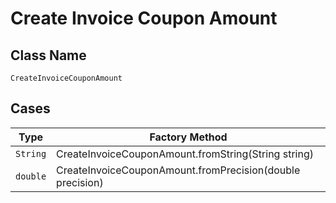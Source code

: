 
# Create Invoice Coupon Amount

## Class Name

`CreateInvoiceCouponAmount`

## Cases

| Type | Factory Method |
|  --- | --- |
| `String` | CreateInvoiceCouponAmount.fromString(String string) |
| `double` | CreateInvoiceCouponAmount.fromPrecision(double precision) |

